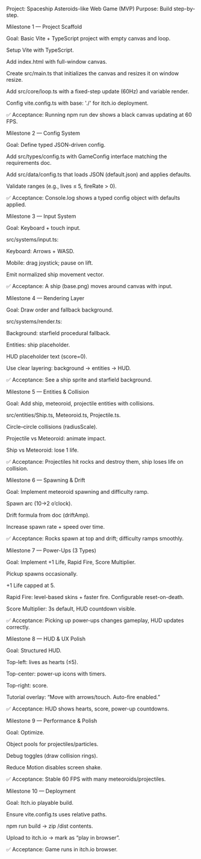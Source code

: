 Project: Spaceship Asteroids-like Web Game (MVP)
Purpose: Build step-by-step.

Milestone 1 — Project Scaffold

Goal: Basic Vite + TypeScript project with empty canvas and loop.

Setup Vite with TypeScript.

Add index.html with full-window canvas.

Create src/main.ts that initializes the canvas and resizes it on window resize.

Add src/core/loop.ts with a fixed-step update (60Hz) and variable render.

Config vite.config.ts with base: './' for itch.io deployment.

✅ Acceptance: Running npm run dev shows a black canvas updating at 60 FPS.

Milestone 2 — Config System

Goal: Define typed JSON-driven config.

Add src/types/config.ts with GameConfig interface matching the requirements doc.

Add src/data/config.ts that loads JSON (default.json) and applies defaults.

Validate ranges (e.g., lives ≤ 5, fireRate > 0).

✅ Acceptance: Console.log shows a typed config object with defaults applied.

Milestone 3 — Input System

Goal: Keyboard + touch input.

src/systems/input.ts:

Keyboard: Arrows + WASD.

Mobile: drag joystick; pause on lift.

Emit normalized ship movement vector.

✅ Acceptance: A ship (base.png) moves around canvas with input.

Milestone 4 — Rendering Layer

Goal: Draw order and fallback background.

src/systems/render.ts:

Background: starfield procedural fallback.

Entities: ship placeholder.

HUD placeholder text (score=0).

Use clear layering: background → entities → HUD.

✅ Acceptance: See a ship sprite and starfield background.

Milestone 5 — Entities & Collision

Goal: Add ship, meteoroid, projectile entities with collisions.

src/entities/Ship.ts, Meteoroid.ts, Projectile.ts.

Circle–circle collisions (radiusScale).

Projectile vs Meteoroid: animate impact.

Ship vs Meteoroid: lose 1 life.

✅ Acceptance: Projectiles hit rocks and destroy them, ship loses life on collision.

Milestone 6 — Spawning & Drift

Goal: Implement meteoroid spawning and difficulty ramp.

Spawn arc (10→2 o’clock).

Drift formula from doc (driftAmp).

Increase spawn rate + speed over time.

✅ Acceptance: Rocks spawn at top and drift; difficulty ramps smoothly.

Milestone 7 — Power-Ups (3 Types)

Goal: Implement +1 Life, Rapid Fire, Score Multiplier.

Pickup spawns occasionally.

+1 Life capped at 5.

Rapid Fire: level-based skins + faster fire. Configurable reset-on-death.

Score Multiplier: 3s default, HUD countdown visible.

✅ Acceptance: Picking up power-ups changes gameplay, HUD updates correctly.

Milestone 8 — HUD & UX Polish

Goal: Structured HUD.

Top-left: lives as hearts (≤5).

Top-center: power-up icons with timers.

Top-right: score.

Tutorial overlay: “Move with arrows/touch. Auto-fire enabled.”

✅ Acceptance: HUD shows hearts, score, power-up countdowns.

Milestone 9 — Performance & Polish

Goal: Optimize.

Object pools for projectiles/particles.

Debug toggles (draw collision rings).

Reduce Motion disables screen shake.

✅ Acceptance: Stable 60 FPS with many meteoroids/projectiles.

Milestone 10 — Deployment

Goal: Itch.io playable build.

Ensure vite.config.ts uses relative paths.

npm run build → zip /dist contents.

Upload to itch.io → mark as “play in browser”.

✅ Acceptance: Game runs in itch.io browser.